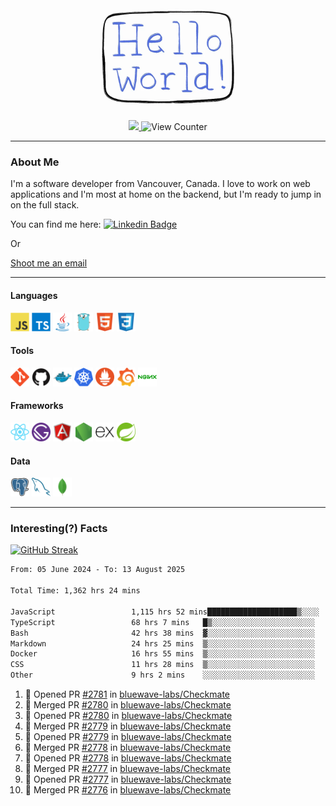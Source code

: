 <div align="center">
    <img src="./img/hello_world.webp" height="200px" width="">
    <div>
        <a href="https://www.linkedin.com/in/ajhollid">
            <img src="https://img.shields.io/badge/LinkedIn-blue"/>
        </a>
        <img src="https://komarev.com/ghpvc/?username=ajhollid&color=yellow" alt="View Counter">
    </div>
</div>

---

### About Me

I'm a software developer from Vancouver, Canada. I love to work on web applications and I'm most at home on the backend, but I'm ready to jump in on the full stack.

You can find me here: [![Linkedin Badge](https://img.shields.io/badge/-ajhollid-blue?style=flat&logo=Linkedin&logoColor=white)](https://www.linkedin.com/in/ajhollid)

Or

[Shoot me an email](mailto:ajhollid@gmail.com)

---

#### Languages

<div>
    <img src="./img/devicons/javascript-original.svg" width=30 height=30 alt="JavaScript">
    <img src="/img/devicons/typescript-original.svg" width=30 height=30 alt="TypeScript">
    <img src="./img/devicons/java-original.svg" width=30 height=30 alt="Java">
    <img src="./img/devicons/go-original.svg" width=30 height=30 alt="Golang">
    <img src="./img/devicons/html5-original.svg" width=30 height=30 alt="HTML 5">
    <img src="./img/devicons/css3-original.svg" width=30 height=30 alt="CSS 3">
</div>

#### Tools

<div>
    <img src="./img/devicons/git-original.svg" width=30 height=30 alt="Git">
    <img src="./img/devicons/github-original.svg" width=30 height=30 alt="Github">
    <img src="./img/devicons/docker-original.svg" width=30 
    height=30 alt="Docker">
    <img src="./img/devicons/kubernetes-original.svg" width=30 height=30 alt="K8">
    <img src="./img/devicons/prometheus-original.svg" width=30 height=30 alt="Prometheus">
    <img src="./img/devicons/grafana-original.svg" width=30 height=30 alt="Grafana">
    <img src="./img/devicons/nginx-original.svg" width=30 height=30 alt="Nginx">
</div>

#### Frameworks

<div>
    <img src="./img/devicons/react-original.svg" width=30 height=30 alt="React">
    <img src="./img/devicons/gatsby-original.svg" width=30 height=30 alt="Gatsby">
    <img src="./img/devicons/angularjs-original.svg" width=30 height=30 alt="AngularJS">
    <img src="./img/devicons/nodejs-original.svg" width=30 height=30 alt="NodeJS">
    <img src="./img/devicons/express-original.svg" width=30 height=30 alt="Express">
    <img src="./img/devicons/spring-original.svg" width=30 height=30 alt="Spring">
</div>

#### Data

<div>
    <img src="./img/devicons/postgresql-original.svg" width=30 height=30 alt="Postgresql">
    <img src="./img/devicons/mysql-original.svg" width=30 height=30 alt="Mysql">
    <img src="./img/devicons/mongodb-original.svg" width=30 height=30 alt="MongoDB">
</div>

---

### Interesting(?) Facts

[![GitHub Streak](http://github-readme-streak-stats.herokuapp.com?user=ajhollid)](https://git.io/streak-stats)

 <!--START_SECTION:waka-->

```txt
From: 05 June 2024 - To: 13 August 2025

Total Time: 1,362 hrs 24 mins

JavaScript                 1,115 hrs 52 mins████████████████████▒░░░░   81.36 %
TypeScript                 68 hrs 7 mins   █▒░░░░░░░░░░░░░░░░░░░░░░░   04.97 %
Bash                       42 hrs 38 mins  ▓░░░░░░░░░░░░░░░░░░░░░░░░   03.11 %
Markdown                   24 hrs 25 mins  ▒░░░░░░░░░░░░░░░░░░░░░░░░   01.78 %
Docker                     16 hrs 55 mins  ▒░░░░░░░░░░░░░░░░░░░░░░░░   01.23 %
CSS                        11 hrs 28 mins  ▒░░░░░░░░░░░░░░░░░░░░░░░░   00.84 %
Other                      9 hrs 2 mins    ░░░░░░░░░░░░░░░░░░░░░░░░░   00.66 %
```

<!--END_SECTION:waka-->


<!--START_SECTION:activity-->
1. 💪 Opened PR [#2781](https://github.com/bluewave-labs/Checkmate/pull/2781) in [bluewave-labs/Checkmate](https://github.com/bluewave-labs/Checkmate)
2. 🎉 Merged PR [#2780](https://github.com/bluewave-labs/Checkmate/pull/2780) in [bluewave-labs/Checkmate](https://github.com/bluewave-labs/Checkmate)
3. 💪 Opened PR [#2780](https://github.com/bluewave-labs/Checkmate/pull/2780) in [bluewave-labs/Checkmate](https://github.com/bluewave-labs/Checkmate)
4. 🎉 Merged PR [#2779](https://github.com/bluewave-labs/Checkmate/pull/2779) in [bluewave-labs/Checkmate](https://github.com/bluewave-labs/Checkmate)
5. 💪 Opened PR [#2779](https://github.com/bluewave-labs/Checkmate/pull/2779) in [bluewave-labs/Checkmate](https://github.com/bluewave-labs/Checkmate)
6. 🎉 Merged PR [#2778](https://github.com/bluewave-labs/Checkmate/pull/2778) in [bluewave-labs/Checkmate](https://github.com/bluewave-labs/Checkmate)
7. 💪 Opened PR [#2778](https://github.com/bluewave-labs/Checkmate/pull/2778) in [bluewave-labs/Checkmate](https://github.com/bluewave-labs/Checkmate)
8. 🎉 Merged PR [#2777](https://github.com/bluewave-labs/Checkmate/pull/2777) in [bluewave-labs/Checkmate](https://github.com/bluewave-labs/Checkmate)
9. 💪 Opened PR [#2777](https://github.com/bluewave-labs/Checkmate/pull/2777) in [bluewave-labs/Checkmate](https://github.com/bluewave-labs/Checkmate)
10. 🎉 Merged PR [#2776](https://github.com/bluewave-labs/Checkmate/pull/2776) in [bluewave-labs/Checkmate](https://github.com/bluewave-labs/Checkmate)
<!--END_SECTION:activity-->
